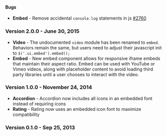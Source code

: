 #### Bugs

- **Embed** - Remove accidental `console.log` statements in js [#2760](https://github.com/Semantic-Org/Semantic-UI/issues/2760)

### Version 2.0.0 - June 30, 2015

- **Video** - The undocumented `video` module has been renamed to `embed`. Behaviors remain the same, but users need to adjust their javascript init to `$('.ui.embed').embed();`
- **Embed** - New embed component allows for responsive iframe embeds that maintain their aspect ratio. Embed can be used with YouTube or Vimeo videos, along with placeholder content to avoid loading third party libraries until a user chooses to interact with the video.

### Version 1.0.0 - November 24, 2014

- **Accordion** - Accordion now includes all icons in an embedded font instead of requiring icons
- **Rating** - Rating now uses an embedded icon font to maximize compatibility

### Version 0.1.0 - Sep 25, 2013